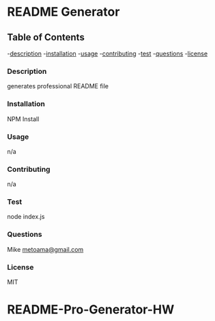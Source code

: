 
# README Generator 



## Table of Contents
-[description](#description)
-[installation](#installation)
-[usage](#usage)
-[contributing](#contributing)
-[test](#test)
-[questions](#questions)
-[license](#license)

### Description
generates professional README file 

### Installation
NPM Install

### Usage 
n/a

### Contributing
n/a

### Test 
node index.js

### Questions 
Mike 
metoama@gmail.com
  
### License 
MIT  
# README-Pro-Generator-HW
